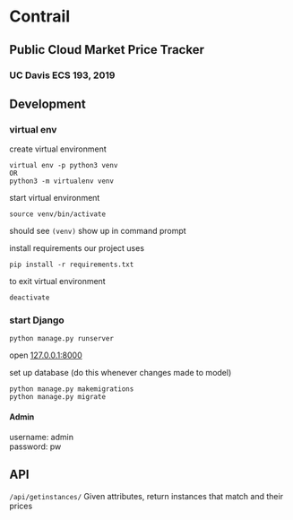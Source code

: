 # Contrail

## Public Cloud Market Price Tracker

### UC Davis ECS 193, 2019


## Development
### virtual env
create virtual environment
```
virtual env -p python3 venv
OR
python3 -m virtualenv venv
```

start virtual environment
```
source venv/bin/activate
```

should see `(venv)` show up in command prompt

install requirements our project uses
```
pip install -r requirements.txt
```


to exit virtual environment
```
deactivate
```


### start Django
```
python manage.py runserver
```
open [127.0.0.1:8000](127.0.0.1:8000)

set up database (do this whenever changes made to model)
```
python manage.py makemigrations
python manage.py migrate
```
#### Admin
username: admin\
password: pw



## API
`/api/getinstances/`
Given attributes, return instances that match and their prices
